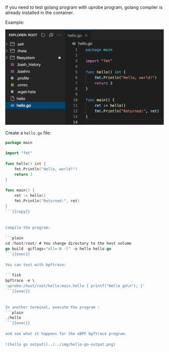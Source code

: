 If you need to test golang program with uprobe program, golang compiler is already installed in the container.

Example:


![hello go](../../img/hello-go.png)

Create a `hello.go` file:
```go
package main

import "fmt"

func hello() int {
    fmt.Println("Hello, world!")
    return 3
}

func main() {
    ret := hello()
    fmt.Println("Returned:", ret)
}
```{{copy}}


Compile the program:

```plain
cd /host/root/ # You change directory to the host volume
go build -gcflags="all=-N -l" -o hello hello.go
```{{exec}}

You can test with bpftrace:

```fish
bpftrace -e \
'uprobe:/host/root/hello:main.hello { printf("Hello go\n"); }'
```{{exec}}


In another terminal, execute the program :
```plain
./hello
```{{exec}}

and see what it happens for the eBPF bpftrace program.

![hello go output](../../img/hello-go-output.png)
